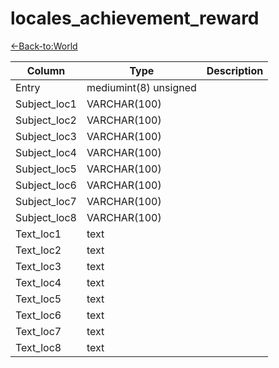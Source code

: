 # locales_achievement_reward

[<-Back-to:World](database-world.md)

Column | Type | Description
--- | --- | ---
Entry | mediumint(8) unsigned | 
Subject_loc1 | VARCHAR(100) | 
Subject_loc2 | VARCHAR(100) | 
Subject_loc3 | VARCHAR(100) | 
Subject_loc4 | VARCHAR(100) | 
Subject_loc5 | VARCHAR(100) | 
Subject_loc6 | VARCHAR(100) | 
Subject_loc7 | VARCHAR(100) | 
Subject_loc8 | VARCHAR(100) | 
Text_loc1 | text | 
Text_loc2 | text | 
Text_loc3 | text | 
Text_loc4 | text | 
Text_loc5 | text | 
Text_loc6 | text | 
Text_loc7 | text | 
Text_loc8 | text | 
